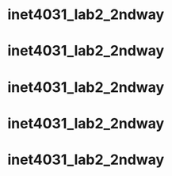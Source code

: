 # inet4031_lab2_2ndway
# inet4031_lab2_2ndway
# inet4031_lab2_2ndway
# inet4031_lab2_2ndway
# inet4031_lab2_2ndway
